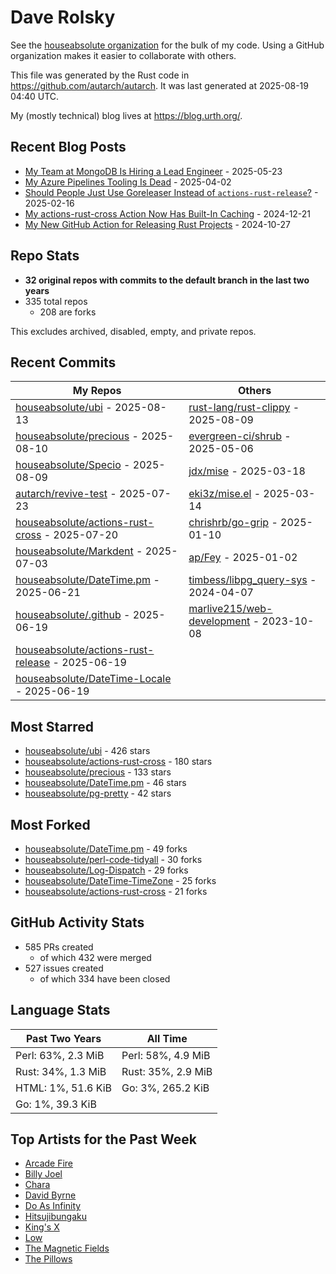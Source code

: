 
# Dave Rolsky

See the [houseabsolute organization](https://github.com/houseabsolute) for the
bulk of my code. Using a GitHub organization makes it easier to collaborate
with others.

This file was generated by the Rust code in
https://github.com/autarch/autarch. It was last generated at 2025-08-19 04:40 UTC.

My (mostly technical) blog lives at https://blog.urth.org/.

## Recent Blog Posts

- [My Team at MongoDB Is Hiring a Lead Engineer](https://blog.urth.org/2025/05/23/my-team-at-mongodb-is-hiring-a-lead-engineer/) - 2025-05-23
- [My Azure Pipelines Tooling Is Dead](https://blog.urth.org/2025/04/02/my-azure-pipelines-tooling-is-dead/) - 2025-04-02
- [Should People Just Use Goreleaser Instead of `actions-rust-release`?](https://blog.urth.org/2025/02/16/should-people-just-use-goreleaser-instead-of-actions-rust-release/) - 2025-02-16
- [My actions-rust-cross Action Now Has Built-In Caching](https://blog.urth.org/2024/12/21/my-actions-rust-cross-action-now-has-built-in-caching/) - 2024-12-21
- [My New GitHub Action for Releasing Rust Projects](https://blog.urth.org/2024/10/27/my-new-github-action-for-releasing-rust-projects/) - 2024-10-27


## Repo Stats
- **32 original repos with commits to the default branch in the last two years**
- 335 total repos
  - 208 are forks

This excludes archived, disabled, empty, and private repos.

## Recent Commits
| My Repos | Others |
|----------|--------|
| [houseabsolute/ubi](https://github.com/houseabsolute/ubi) - 2025-08-13              | [rust-lang/rust-clippy](https://github.com/rust-lang/rust-clippy) - 2025-08-09                |
| [houseabsolute/precious](https://github.com/houseabsolute/precious) - 2025-08-10              | [evergreen-ci/shrub](https://github.com/evergreen-ci/shrub) - 2025-05-06                |
| [houseabsolute/Specio](https://github.com/houseabsolute/Specio) - 2025-08-09              | [jdx/mise](https://github.com/jdx/mise) - 2025-03-18                |
| [autarch/revive-test](https://github.com/autarch/revive-test) - 2025-07-23              | [eki3z/mise.el](https://github.com/eki3z/mise.el) - 2025-03-14                |
| [houseabsolute/actions-rust-cross](https://github.com/houseabsolute/actions-rust-cross) - 2025-07-20              | [chrishrb/go-grip](https://github.com/chrishrb/go-grip) - 2025-01-10                |
| [houseabsolute/Markdent](https://github.com/houseabsolute/Markdent) - 2025-07-03              | [ap/Fey](https://github.com/ap/Fey) - 2025-01-02                |
| [houseabsolute/DateTime.pm](https://github.com/houseabsolute/DateTime.pm) - 2025-06-21              | [timbess/libpg_query-sys](https://github.com/timbess/libpg_query-sys) - 2024-04-07                |
| [houseabsolute/.github](https://github.com/houseabsolute/.github) - 2025-06-19              | [marlive215/web-development](https://github.com/marlive215/web-development) - 2023-10-08                |
| [houseabsolute/actions-rust-release](https://github.com/houseabsolute/actions-rust-release) - 2025-06-19              |                 |
| [houseabsolute/DateTime-Locale](https://github.com/houseabsolute/DateTime-Locale) - 2025-06-19              |                 |


## Most Starred
- [houseabsolute/ubi](https://github.com/houseabsolute/ubi) - 426 stars
- [houseabsolute/actions-rust-cross](https://github.com/houseabsolute/actions-rust-cross) - 180 stars
- [houseabsolute/precious](https://github.com/houseabsolute/precious) - 133 stars
- [houseabsolute/DateTime.pm](https://github.com/houseabsolute/DateTime.pm) - 46 stars
- [houseabsolute/pg-pretty](https://github.com/houseabsolute/pg-pretty) - 42 stars


## Most Forked
- [houseabsolute/DateTime.pm](https://github.com/houseabsolute/DateTime.pm) - 49 forks
- [houseabsolute/perl-code-tidyall](https://github.com/houseabsolute/perl-code-tidyall) - 30 forks
- [houseabsolute/Log-Dispatch](https://github.com/houseabsolute/Log-Dispatch) - 29 forks
- [houseabsolute/DateTime-TimeZone](https://github.com/houseabsolute/DateTime-TimeZone) - 25 forks
- [houseabsolute/actions-rust-cross](https://github.com/houseabsolute/actions-rust-cross) - 21 forks


## GitHub Activity Stats
- 585 PRs created
  - of which 432 were merged
- 527 issues created
  - of which 334 have been closed

## Language Stats
| Past Two Years        | All Time                |
|-----------------------|-------------------------|
| Perl: 63%, 2.3 MiB              | Perl: 58%, 4.9 MiB                |
| Rust: 34%, 1.3 MiB              | Rust: 35%, 2.9 MiB                |
| HTML: 1%, 51.6 KiB              | Go: 3%, 265.2 KiB                |
| Go: 1%, 39.3 KiB              |                 |


## Top Artists for the Past Week
* [Arcade Fire](https://musicbrainz.org/artist/52074ba6-e495-4ef3-9bb4-0703888a9f68)
* [Billy Joel](https://musicbrainz.org/artist/64b94289-9474-4d43-8c93-918ccc1920d1)
* [Chara](https://musicbrainz.org/artist/94812064-a7c2-49d2-b6b0-b9e76289bf87)
* [David Byrne](https://musicbrainz.org/artist/d4659efb-b8eb-4f03-95e9-f69ce35967a9)
* [Do As Infinity](https://musicbrainz.org/artist/b128a994-2400-432d-b26a-8feede87daa8)
* [Hitsujibungaku](https://musicbrainz.org/search?query=Hitsujibungaku&amp;type=artist&amp;method=indexed)
* [King&#39;s X](https://musicbrainz.org/artist/c8f5272e-8a94-4807-9099-70181e92fc46)
* [Low](https://musicbrainz.org/artist/92de643f-fa8f-4e68-b627-4376711b7b33)
* [The Magnetic Fields](https://musicbrainz.org/artist/3ff72a59-f39d-411d-9f93-2d4a86413013)
* [The Pillows](https://musicbrainz.org/search?query=The%20Pillows&amp;type=artist&amp;method=indexed)

